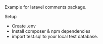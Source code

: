 Example for laravel comments package. 


Setup
- Create .env
- Install composer & npm dependencies
- import test.sql to your local test database.
